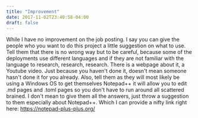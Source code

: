 ```yaml
---
title: "Improvement"
date: 2017-11-02T23:40:58-04:00
draft: false
---
```

While I have no improvement on the job posting. I say you can give the people who you want to do this project a
little suggestion on what to use. Tell them that there is no wrong way but to be careful, because some of the
deployments use different languages and if they are not familiar with the language to research, research, research.
There is a webpage about it, a Youtube video. Just because you haven't done it, doesn't mean someone hasn't done it
for you already. Also, tell them as they will most likely be using a Windows OS to get themselves Notepad++
it will allow you to edit .md pages and .toml pages so you don't have to run around all scattered brained. I don't
mean to give them all the answers, just throw a suggestion to them especially about Notepad++. Which I can provide
a nifty link right here: https://notepad-plus-plus.org/
